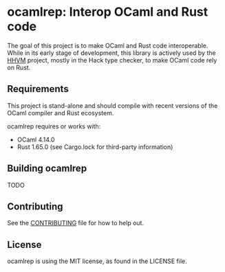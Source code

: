 # ocamlrep: Interop OCaml and Rust code

The goal of this project is to make OCaml and Rust code interoperable. While in its early stage of development, this library is actively used by the [HHVM](https://github.com/facebook/hhvm) project, mostly in the Hack type checker, to make OCaml code rely on Rust.

## Requirements
This project is stand-alone and should compile with recent versions of the OCaml compiler and Rust ecosystem.

ocamlrep requires or works with:

- OCaml 4.14.0
- Rust 1.65.0 (see Cargo.lock for third-party information)

## Building ocamlrep
TODO

## Contributing
See the [CONTRIBUTING](CONTRIBUTING.md) file for how to help out.

## License
ocamlrep is using the MIT license, as found in the LICENSE file.
